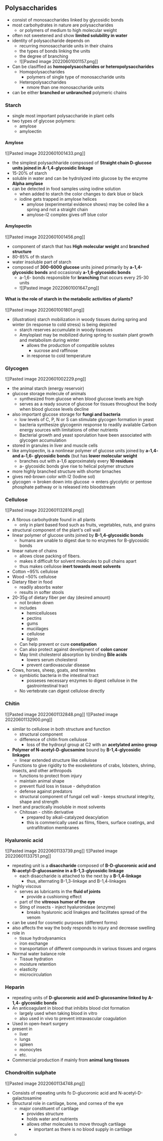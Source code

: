 ## Polysaccharides
- consist of monosaccharides linked by glycosidic bonds
- most carbohydrates in nature are polysaccharides
	- or polymers of medium to high molecular weight
- often not sweetened and show **limited solubility in water**
- identity of polysaccharide depends on
	- recurring monosaccharide units in their chains
	- the types of bonds linking the units
	- the degree of branching
	- ![[Pasted image 20220601001157.png]]
- Can be clasiffied as **homopolysaccharides or heteropolysaccharides**
	- Homopolysaccharides
		- polymers of single type of monosaccharide units
	- Heteropolysaccharides
		- nmore than one monosaccharide units
- can be either **branched or unbranched** polymeric chains

### Starch
- single most important polysaccharide in plant cells
- two types of glycose polymers:
	- amylose
	- amyloectin
#### Amylose
![[Pasted image 20220601001433.png]]
- the simplest polysachharide compsosed of **Straight chain D-glucose units joined in A-1,4-glycosidic linkage**
- 15-20% of starch
- soluble in water and can be hydrolyzed into glucose by the enzyme **Alpha amylase**
- can be detected in food samples using iodine solution
	- when added to starch the color changes to dark blue or black
	- iodine gets trapped in amylose helices
		- amylose (experimental evidence shows) may be coiled like a spring and not a straight chain
		- amylose-I2 complex gives off blue color

#### Amylopectin
![[Pasted image 20220601001456.png]]
- component of starch that has **High molecular weight** and **branched structure**
- 80-85% of th starch
- water insoluble part of starch
- composed of **300-6000 glucose** units joined primarily by **a-1,4-glycosidic bonds** and occasionaly **a-1,6-glycosidic bonds**
	- a-1,6- bonds responsible for **branching** that occurs every 25-30 units
	- ![[Pasted image 20220601001647.png]]

#### What is the role of starch in the metabolic activities of plants?
![[Pasted image 20220601001801.png]]
- (illustration) starch mobilization in woody tissues during spring and winter (in response to cold stress) is being depicted
	- starch reserves accumulate in woody tisseues
	- Amyloplast may be mobilized during spring to sustain plant growth and metabolism during winter
		- allows the production of compatible solutes
			- sucrose and raffinose
		- in response to cold temperature
### Glycogen
![[Pasted image 20220601002229.png]]
- the animal starch (energy reservoir)
- glucose storage molecule of animals
	- synthesized from glucose when blood glucose levels are high
	- serves as a ready source of glucose for tissues throughout the body when blood glucose levels decline
- also important glucose storage for **fungi and bacteria**
	- low levels of C, P, N or S can stimulate glycogen formation in yeast
	- bacteria synthesize glycogenin response to readily available Carbon energy sources with limitations of other nutrients
	- Bacterial growth and yeast sporulation have been associated with glycogen accumulation
- stored in granules in liver and muscle cells
- like amylopectin, is a nonlinear polymer of glucose units joined by **a-1,4- and a-1,6- glycosidic bonds** (but has **lower molecular weight**
	- branches out with a-1,6 approximately every **10 residues**
	- a- glycosidic bonds give rise to helical polymer structure
- more highly branched structure with shorter brnaches
- gives red-brown color with I2 (Iodine sol)
- glycogen -> broken down into glucose -> enters glycolytic or pentose phosphate pathway or is released into bloodstream 


### Cellulose
![[Pasted image 20220601132816.png]]
- A fibrous carbohydrate found in all plants
	- only in plant based food such as fruits, vegetables, nuts, and grains
- structural component of the plant's cell wall
- linear polymer of glucose units joined by **B-1,4-glycosidic bonds**
	- humans are unable to digest due to no enzymes for B-glycosidic bonds
- linear nature of chains
	- allows close packing of fibers.
	- makes it difficult for solvent molecules to pull chains apart
	- thus makes cellulose **inert towards most solvents**
- Cotton ~95% cellulose
- Wood ~50% cellulose
- Dietary fiber in food
	- readily absorbs water
	- results in softer stools
- 20-35g of dietary fiber per day (desired amount)
	- not broken down
	- includes
		- hemicelluloses
		- pectins
		- gums
		- muciilages
		- cellulose
		- lignin
	- Can help prevent or cure **constipation**
	- Can also protect against develipment of **colon cancer**
	- May limit cholesterol absorption by binding **Bile acids**
		- lowers serum cholesterol
		- prevent cardiovascular disease
- Cows, horses, sheep, goats, and termites 
	- symbiotic bacteria in the intestinal tract
		- posseses necessary enzymes to digest cellulose in the gastrointestinal tract
	- No vertebrate can digest cellulose directly


### Chitin
![[Pasted image 20220601132848.png]]
![[Pasted image 20220601132900.png]]
- similar to cellulose in both structure and function
	- structural component
	- difference of chitin from cellulose 
		- loss of the hydroxyl group at C2 with an **acetylated amino group**
- **Polymer of N-acetyl-D-glucsamine** bound by **B-1,4-glycosidic linkages** 
	- linear extended structure like cellulose
- Functions to give rigidity to the exoskeletons of crabs, lobsters, shrimp, insects, and other arthropods
	- functions to protect from injury
	- maintain animal shape
	- prevent fluid loss in tissue - dehydration
	- defense against predators
	- structural component of fungal cell wall - keeps structural integrity, shape and strength
- Inert and practically insoluble in most solvents
	- Chitosan - chitin derivative
		- prepared by alkali-catalyzed deacylation
		- this is commerically used as films, fibers, surface coatings, and untrafiltration membranes

### Hyaluronic acid
![[Pasted image 20220601133739.png]]
![[Pasted image 20220601133751.png]]
- repeating unit is a **disaccharide** composed of **B-D-glucoronic acid and N-acetyl-D-glucosamine in a B-1,3-glycosidic linkage**
	- each disaccharide is attached to the next by a **B-1,4-linkage**
		- thus, alternating B-1,3-linkage and B-1,4-linkages
- highly viscous 
	- serves as lubricants in the **fluid of joints**
		- provide a cushioning effect
	- part of the **vitreous humor of the eye**
	- Sting of insects - inject hyaluronidase (enzyme)
		- breaks hyaluronic acid linakges and facilitates spread of the venom
- can be used for cosmetic purposes (different forms)
- also affects the way the body responds to injury and decrease swelling
- role in 
	- tissue hydrodyanamics
	- iron exchange
	- transportation of different compounds in various tissues and organs
- Normal water balance role
	- Tissue hydration
	- moisture retention
	- elasticity
	- microcirculation


### Heparin
- repeating units of **D-glucoronic acid and D-glucosamine linked by A-1,4- glycosidic bonds**
- An anticoagulant in blood that inhibits blood clot formation
	- largely used when taking blood in vitro
	- also used in vivo to prevent intravascular coagulation
- Used in open-heart surgery
- present in 
	- liver
	- lungs
	- spleen
	- monocytes
	- etc.
- Commercial production if mainly from **animal lung tissues**

### Chondroitin sulphate
![[Pasted image 20220601134748.png]]
- Consists of repeating units fo D-glucoronic acid and N-acetyl-D-galactosamine
- Structural role in cartilage, bone, and cornea of the eye
	-  major constituent of cartilage
		- provides structure
		- holds water and nutrients
		- allows other molecules to move through cartilage
			- important as there is no blood supply in cartilage
	- 